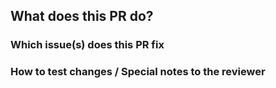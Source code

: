 ## What does this PR do?

<!-- _Summarize the changes_ -->

### Which issue(s) does this PR fix

<!-- _Link to github issue(s)_ -->

### How to test changes / Special notes to the reviewer

<!-- _Provide information to the reviewer_ -->
